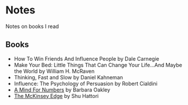 # Notes
Notes on books I read

## Books
* How To Win Friends And Influence People by Dale Carnegie
* Make Your Bed: Little Things That Can Change Your Life...And Maybe the World by William H. McRaven
* Thinking, Fast and Slow by Daniel Kahneman
* Influence: The Psychology of Persuasion by Robert Cialdini
* [A Mind For Numbers](books/a_mind_for_numbers.md) by Barbara Oakley
* [The McKinsey Edge](books/the_mckinsey_edge.md) by Shu Hattori
